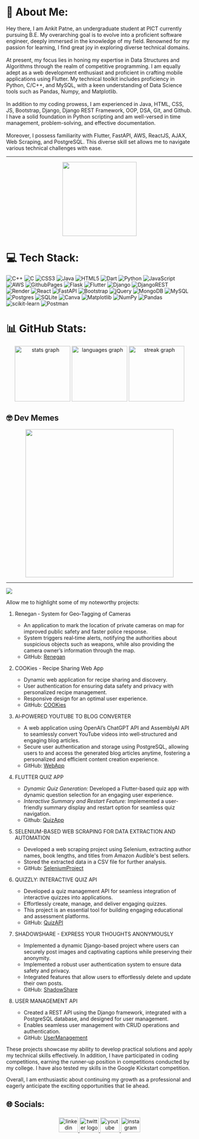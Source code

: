 # 💫 About Me:
Hey there, I am Ankit Patne, an undergraduate student at PICT currently pursuing B.E. My overarching goal is to evolve into a proficient software engineer, deeply immersed in the knowledge of my field. Renowned for my passion for learning, I find great joy in exploring diverse technical domains.<br><br>At present, my focus lies in honing my expertise in Data Structures and Algorithms through the realm of competitive programming. I am equally adept as a web development enthusiast and proficient in crafting mobile applications using Flutter. My technical toolkit includes proficiency in Python, C/C++, and MySQL, with a keen understanding of Data Science tools such as Pandas, Numpy, and Matplotlib.<br><br>In addition to my coding prowess, I am experienced in Java, HTML, CSS, JS, Bootstrap, Django, Django REST Framework, OOP, DSA, Git, and Github. I have a solid foundation in Python scripting and am well-versed in time management, problem-solving, and effective documentation.<br><br>Moreover, I possess familiarity with Flutter, FastAPI, AWS, ReactJS, AJAX, Web Scraping, and PostgreSQL. This diverse skill set allows me to navigate various technical challenges with ease.

---
<div align="center">
  <img height="200" src="https://media.giphy.com/media/citBl9yPwnUOs/giphy.gif?cid=ecf05e47d712888n3xwmj6chmt7jrijgmqp94u8tjf8ujbdz&ep=v1_gifs_search&rid=giphy.gif&ct=g"  />
</div>

# 💻 Tech Stack:
![C++](https://img.shields.io/badge/c++-%2300599C.svg?style=for-the-badge&logo=c%2B%2B&logoColor=white) ![C](https://img.shields.io/badge/c-%2300599C.svg?style=for-the-badge&logo=c&logoColor=white) ![CSS3](https://img.shields.io/badge/css3-%231572B6.svg?style=for-the-badge&logo=css3&logoColor=white) ![Java](https://img.shields.io/badge/java-%23ED8B00.svg?style=for-the-badge&logo=openjdk&logoColor=white) ![HTML5](https://img.shields.io/badge/html5-%23E34F26.svg?style=for-the-badge&logo=html5&logoColor=white) ![Dart](https://img.shields.io/badge/dart-%230175C2.svg?style=for-the-badge&logo=dart&logoColor=white) ![Python](https://img.shields.io/badge/python-3670A0?style=for-the-badge&logo=python&logoColor=ffdd54) ![JavaScript](https://img.shields.io/badge/javascript-%23323330.svg?style=for-the-badge&logo=javascript&logoColor=%23F7DF1E) ![AWS](https://img.shields.io/badge/AWS-%23FF9900.svg?style=for-the-badge&logo=amazon-aws&logoColor=white) ![GithubPages](https://img.shields.io/badge/github%20pages-121013?style=for-the-badge&logo=github&logoColor=white) ![Flask](https://img.shields.io/badge/flask-%23000.svg?style=for-the-badge&logo=flask&logoColor=white) ![Flutter](https://img.shields.io/badge/Flutter-%2302569B.svg?style=for-the-badge&logo=Flutter&logoColor=white) ![Django](https://img.shields.io/badge/django-%23092E20.svg?style=for-the-badge&logo=django&logoColor=white) ![DjangoREST](https://img.shields.io/badge/DJANGO-REST-ff1709?style=for-the-badge&logo=django&logoColor=white&color=ff1709&labelColor=gray) ![Render](https://img.shields.io/badge/Render-%46E3B7.svg?style=for-the-badge&logo=render&logoColor=white) ![React](https://img.shields.io/badge/react-%2320232a.svg?style=for-the-badge&logo=react&logoColor=%2361DAFB) ![FastAPI](https://img.shields.io/badge/FastAPI-005571?style=for-the-badge&logo=fastapi) ![Bootstrap](https://img.shields.io/badge/bootstrap-%238511FA.svg?style=for-the-badge&logo=bootstrap&logoColor=white) ![jQuery](https://img.shields.io/badge/jquery-%230769AD.svg?style=for-the-badge&logo=jquery&logoColor=white) ![MongoDB](https://img.shields.io/badge/MongoDB-%234ea94b.svg?style=for-the-badge&logo=mongodb&logoColor=white) ![MySQL](https://img.shields.io/badge/mysql-%2300000f.svg?style=for-the-badge&logo=mysql&logoColor=white) ![Postgres](https://img.shields.io/badge/postgres-%23316192.svg?style=for-the-badge&logo=postgresql&logoColor=white) ![SQLite](https://img.shields.io/badge/sqlite-%2307405e.svg?style=for-the-badge&logo=sqlite&logoColor=white) ![Canva](https://img.shields.io/badge/Canva-%2300C4CC.svg?style=for-the-badge&logo=Canva&logoColor=white) ![Matplotlib](https://img.shields.io/badge/Matplotlib-%23ffffff.svg?style=for-the-badge&logo=Matplotlib&logoColor=black) ![NumPy](https://img.shields.io/badge/numpy-%23013243.svg?style=for-the-badge&logo=numpy&logoColor=white) ![Pandas](https://img.shields.io/badge/pandas-%23150458.svg?style=for-the-badge&logo=pandas&logoColor=white) ![scikit-learn](https://img.shields.io/badge/scikit--learn-%23F7931E.svg?style=for-the-badge&logo=scikit-learn&logoColor=white) ![Postman](https://img.shields.io/badge/Postman-FF6C37?style=for-the-badge&logo=postman&logoColor=white)
# 📊 GitHub Stats:
<div align="center">
  <img src="https://github-readme-stats.vercel.app/api?username=ankitpatne&hide_title=false&hide_rank=false&show_icons=true&include_all_commits=true&count_private=true&disable_animations=false&theme=dark&locale=en&hide_border=false&order=1" height="150" alt="stats graph"  />
  <img src="https://github-readme-stats.vercel.app/api/top-langs?username=ankitpatne&locale=en&hide_title=false&layout=compact&card_width=320&langs_count=5&theme=dark&hide_border=false&order=2" height="150" alt="languages graph"  />
  <img src="https://streak-stats.demolab.com?user=ankitpatne&locale=en&mode=daily&theme=dark&hide_border=false&border_radius=5&order=3" height="150" alt="streak graph"  />
</div>


## 🤓 Dev Memes
<div align="center">
<img src='https://randommeme-five.vercel.app/' style="height: 400px;"/>
</div>

---
[![](https://visitcount.itsvg.in/api?id=ankitpatne&icon=5&color=0)](https://visitcount.itsvg.in)

<!-- Proudly created with GPRM ( https://gprm.itsvg.in ) -->

Allow me to highlight some of my noteworthy projects:

1. Renegan ‑ System for Geo‑Tagging of Cameras
   - An application to mark the location of private cameras on map for improved public safety and faster police response.
   - System triggers real‑time alerts, notifying the authorities about suspicious objects such as weapons, while also providing the camera owner’s information through the map.
   - GitHub: [Renegan](https://github.com/TeamRenegan/RJPOLICE_HACK_1671_Renegan_6.git)

1. COOKies - Recipe Sharing Web App
   - Dynamic web application for recipe sharing and discovery.
   - User authentication for ensuring data safety and privacy with personalized recipe management.
   - Responsive design for an optimal user experience.
   - GitHub: [COOKies](https://github.com/ankitpatne/Full-Stack-Recipe-App.git)

3. AI‑POWERED YOUTUBE TO BLOG CONVERTER
   - A web application using OpenAI’s ChatGPT API and AssemblyAI API to seamlessly convert YouTube videos into well‑structured and engaging blog articles.
   - Secure user authentication and storage using PostgreSQL, allowing users to and access the generated blog articles anytime, fostering a personalized and efficient content creation experience.
   - GitHub: [WebApp](https://github.com/ankitpatne/AI-Blog-Generator.git)

4. FLUTTER QUIZ APP 
   - *Dynamic Quiz Generation:* Developed a Flutter-based quiz app with dynamic question selection for an engaging user experience.
   - *Interactive Summary and Restart Feature:* Implemented a user-friendly summary display and restart option for seamless quiz navigation.
   - Github: [QuizApp](https://github.com/ankitpatne/Flutter-Quiz-App.git)

6. SELENIUM-BASED WEB SCRAPING FOR DATA EXTRACTION AND AUTOMATION 
   - Developed a web scraping project using Selenium, extracting author names, book lengths, and titles from Amazon Audible's best sellers.
   - Stored the extracted data in a CSV file for further analysis.
   - GitHub: [SeleniumProject](https://github.com/anankitpatne12/DataScraping)

3. QUIZZLY: INTERACTIVE QUIZ API 
   - Developed a quiz management API for seamless integration of interactive quizzes into applications.
   - Effortlessly create, manage, and deliver engaging quizzes.
   - This project is an essential tool for building engaging educational and assessment platforms.
   - GitHub: [QuizAPI](https://github.com/anankitpatne12/Main_Quiz_API)

5. SHADOWSHARE - EXPRESS YOUR THOUGHTS ANONYMOUSLY 
   - Implemented a dynamic Django-based project where users can securely post images and captivating captions while preserving their anonymity.
   - Implemented a robust user authentication system to ensure data safety and privacy.
   - Integrated features that allow users to effortlessly delete and update their own posts.
   - GitHub: [ShadowShare](https://github.com/anankitpatne12/Shadow_Share)
     
4. USER MANAGEMENT API 
   - Created a REST API using the Django framework, integrated with a PostgreSQL database, and designed for user management.
   - Enables seamless user management with CRUD operations and authentication.
   - GitHub: [UserManagement](https://github.com/anankitpatne12/API-AUCTOPUS)



These projects showcase my ability to develop practical solutions and apply my technical skills effectively. In addition, I have participated in coding competitions, earning the runner-up position in competitions conducted by my college. I have also tested my skills in the Google Kickstart competition.

Overall, I am enthusiastic about continuing my growth as a professional and eagerly anticipate the exciting opportunities that lie ahead.
## 🌐 Socials:

###

<div align="center">
  <a href="https://www.linkedin.com/in/ankitpatne/" target="_blank">
    <img src="https://raw.githubusercontent.com/maurodesouza/profile-readme-generator/master/src/assets/icons/social/linkedin/default.svg" width="52" height="40" alt="linkedin logo"  />
  </a>
  <a href="https://twitter.com/AnkitPatne6" target="_blank">
    <img src="https://raw.githubusercontent.com/maurodesouza/profile-readme-generator/master/src/assets/icons/social/twitter/default.svg" width="52" height="40" alt="twitter logo"  />
  </a>
  <a href="https://www.youtube.com/@mr_epsilon" target="_blank">
    <img src="https://raw.githubusercontent.com/maurodesouza/profile-readme-generator/master/src/assets/icons/social/youtube/default.svg" width="52" height="40" alt="youtube logo"  />
  </a>
  <a href="https://www.instagram.com/ankit_patne12/" target="_blank">
    <img src="https://raw.githubusercontent.com/maurodesouza/profile-readme-generator/master/src/assets/icons/social/instagram/default.svg" width="52" height="40" alt="instagram logo"  />
  </a>
</div>

###
